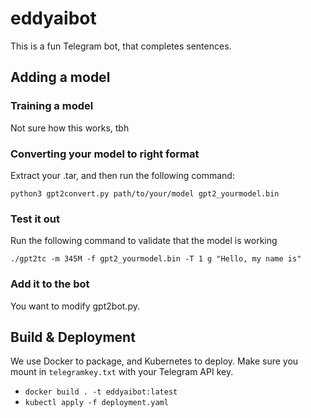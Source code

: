 # eddyaibot

This is a fun Telegram bot, that completes sentences.

## Adding a model

### Training a model

Not sure how this works, tbh

### Converting your model to right format

Extract your .tar, and then run the following command:

```
python3 gpt2convert.py path/to/your/model gpt2_yourmodel.bin
```

### Test it out

Run the following command to validate that the model is working

```
./gpt2tc -m 345M -f gpt2_yourmodel.bin -T 1 g "Hello, my name is"
```

### Add it to the bot

You want to modify gpt2bot.py.

## Build & Deployment

We use Docker to package, and Kubernetes to deploy. Make sure you mount in `telegramkey.txt` with your Telegram API key.

- `docker build . -t eddyaibot:latest`
- `kubectl apply -f deployment.yaml`
